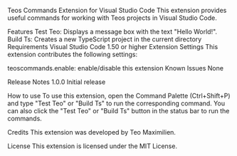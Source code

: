 Teos Commands Extension for Visual Studio Code
This extension provides useful commands for working with Teos projects in Visual Studio Code.

Features
Test Teo: Displays a message box with the text "Hello World!".
Build Ts: Creates a new TypeScript project in the current directory
Requirements
Visual Studio Code 1.50 or higher
Extension Settings
This extension contributes the following settings:

teoscommands.enable: enable/disable this extension
Known Issues
None

Release Notes
1.0.0
Initial release

How to use
To use this extension, open the Command Palette (Ctrl+Shift+P) and type "Test Teo" or "Build Ts" to run the corresponding command. You can also click the "Test Teo" or "Build Ts" button in the status bar to run the commands.

Credits
This extension was developed by Teo Maximilien.

License
This extension is licensed under the MIT License.
